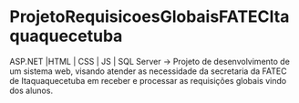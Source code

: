 # ProjetoRequisicoesGlobaisFATECItaquaquecetuba
ASP.NET |HTML | CSS | JS | SQL Server -> Projeto de desenvolvimento de um sistema web, visando atender as necessidade da secretaria da FATEC de Itaquaquecetuba em receber e processar as requisições globais vindo dos alunos.

